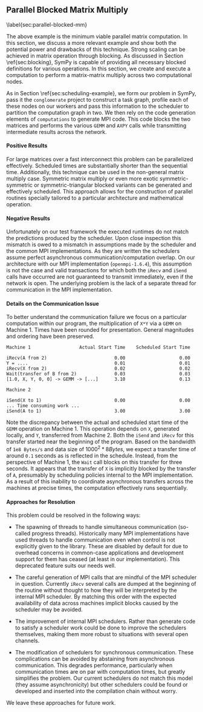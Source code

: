 
Parallel Blocked Matrix Multiply
--------------------------------

\label{sec:parallel-blocked-mm}

The above example is the minimum viable parallel matrix computation.  In this section, we discuss a more relevant example and show both the potential power and drawbacks of this technique.  Strong scaling can be achieved in matrix operation through blocking.  As discussed in Section \ref{sec:blocking}, SymPy is capable of providing all necessary blocked definitions for various operations.  In this section, we create and execute a computation to perform a matrix-matrix multiply across two computational nodes.

As in Section \ref{sec:scheduling-example}, we form our problem in SymPy, pass it the  `conglomerate` project to construct a task graph, profile each of these nodes on our workers and pass this information to the scheduler to partition the computation graph in two.  We then rely on the code generation elements of `computations` to generate MPI code.  This code blocks the two matrices and performs the various `GEMM` and `AXPY` calls while transmitting intermediate results across the network.


#### Positive Results

For large matrices over a fast interconnect this problem can be parallelized effectively.  Scheduled times are substantially shorter than the sequential time.  Additionally, this technique can be used in the non-general matrix multiply case.  Symmetric matrix multiply or even more exotic symmetric-symmetric or symmetric-triangular blocked variants can be generated and effectively scheduled.   This approach allows for the construction of parallel routines specially tailored to a particular architecture and mathematical operation.

#### Negative Results

Unfortunately on our test framework the executed runtimes do not match the predictions produced by the scheduler.  Upon close inspection this mismatch is owed to a mismatch in assumptions made by the scheduler and the common MPI implementations.  As they are written the schedulers assume perfect asynchronous communication/computation overlap.  On our architecture with our MPI implementation (`openmpi-1.6.4`), this assumption is not the case and valid transactions for which both the `iRecv` and `iSend` calls have occurred are not guaranteed to transmit immediately, even if the network is open.  The underlying problem is the lack of a separate thread for communication in the MPI implementation.

#### Details on the Communication Issue

To better understand the communication failure we focus on a particular computation within our program, the multiplication of `X*Y` via a `GEMM` on Machine 1.  Times have been rounded for presentation.  General magnitudes and ordering have been preserved.

    Machine 1                  Actual Start Time    Scheduled Start Time

    iRecv(A from 2)                         0.00                    0.00
    Y = ....                                0.01                    0.01
    iRecv(X from 2)                         0.02                    0.02
    Wait(transfer of B from 2)              0.03                    0.03
    [1.0, X, Y, 0, 0] -> GEMM -> [...]      3.10                    0.13

    Machine 2

    iSend(X to 1)                           0.00                    0.00
    ... Time consuming work ...
    iSend(A to 1)                           3.00                    3.00

Note the discrepancy between the actual and scheduled start time of the `GEMM` operation on Machine 1.  This operation depends on `X`, generated locally, and `Y`, transferred from Machine 2.  Both the `iSend` and `iRecv` for this transfer started near the beginning of the program.  Based on the bandwidth of `1e8 Bytes/s` and data size of $1000^2*8 Bytes$, we expect a transfer time of around `0.1` seconds as is reflected in the schedule.  Instead, from the perspective of Machine 1, the `Wait` call blocks on this transfer for three seconds.  It appears that the transfer of `X` is implicitly blocked by the transfer of `A`, presumably by scheduling policies internal to the MPI implementation.  As a result of this inability to coordinate asynchronous transfers across the machines at precise times, the computation effectively runs sequentially.

#### Approaches for Resolution

This problem could be resolved in the following ways: 

*   The spawning of threads to handle simultaneous communication (so-called progress threads).  Historically many MPI implementations have used threads to handle communication even when control is not explicitly given to the library.  These are disabled by default for due to overhead concerns in common-case applications and development support for them has ceased (at least in our implementation).  This deprecated feature suits our needs well.

*   The careful generation of MPI calls that are mindful of the MPI scheduler in question.  Currently `iRecv` several calls are dumped at the beginning of the routine without thought to how they will be interpreted by the internal MPI scheduler.  By matching this order with the expected availability of data across machines implicit blocks caused by the scheduler may be avoided.

*   The improvement of internal MPI schedulers.  Rather than generate code to satisfy a scheduler work could be done to improve the schedulers themselves, making them more robust to situations with several open channels.

*   The modification of schedulers for synchronous communication.  These complications can be avoided by abstaining from asynchronous communication.  This degrades performance, particularly when communication times are on par with computation times, but greatly simplifies the problem.  Our current schedulers do not match this model (they assume asynchronicity) but other schedulers could be found or developed and inserted into the compilation chain without worry.

We leave these approaches for future work.
